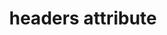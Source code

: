 ---
{
  "title": "headers attribute",
  "description": "The `headers` attribute gives authors a way to override implicit cell headers (via `<th>` elements) to accurately describe the structure of complex tables to assistive technology. Note: this is a difficult feature to test, as implicit headers often interfere with results. It's not possible to tell where the header originitated from when testing with an assistive technology; is this header sourced implicitly (via `<th>` elements) or explicitly (via the `headers` attribute). Most real world tables that require the `headers` attribute also make use of implicit headers. Several tests are included for this feature because of this, and some of the results may be false negatives.",
  "category": "html",
  "keywords": [
    "headers attribute"
  ],
  "last_test_date": "2020-07-10",
  "test_results_url": "https://a11ysupport.io/tech/html/headers_attribute",
  "test_url": "https://a11ysupport.io/tech/html/headers_attribute",
  "notes_by_num": {
    "1": "Didn't convey the defined cell headers"
  },
  "stats": {
    "jaws": {
      "chrome": {
        "84": "n #1"
      },
      "ie": {
        "11": "a #1"
      },
      "firefox": {
        "77": "a #1"
      }
    },
    "narrator": {
      "edge": {
        "83": "n #1"
      }
    },
    "nvda": {
      "chrome": {
        "84": "a #1"
      },
      "firefox": {
        "77": "y"
      }
    },
    "talkback": {
      "and_chr": {
        "84": "n #1"
      }
    },
    "vo_ios": {
      "ios_saf": {
        "13.4.1": "n #1"
      }
    },
    "vo_macos": {
      "safari": {
        "13.1.1": "a #1"
      }
    },
    "orca": {
      "firefox": {
        "77": "n #1"
      }
    }
  },
  "links": {
    "Chrome bug for headers attribute": "https://bugs.chromium.org/p/chromium/issues/detail?id=1081201",
    "WHATWG HTML spec 4.9.12.2 Forming relationships between data cells and header cells": "https://html.spec.whatwg.org/multipage/tables.html#header-and-data-cell-semantics:attr-tdth-headers",
    "HTML AAM for the headers attribute": "https://w3c.github.io/html-aam/#att-headers"
  }
}
---